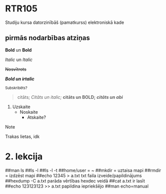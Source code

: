 # RTR105

Studiju kursa datorzinībāš (pamatkurss) elektroniskā kade

## pirmās nodarbības atziņas

**Bold** un __Bold__

*Italic* un _Italic_

~~Nosvītrots~~

***Bold un irtalic***

<sub>Subskribēts?</sub>

>citāts; *Citāts un italic;* **citāts un BOLD;** ***citāts un abi***
1. Uzskaite
   - Noskaite
     - Atskaite?
>[!NOTE]
>Trakas lietas, idk

<!-- Neredzams komentārs -->

# 2. lekcija
##man ls
##ls -l
##ls -l -t
##home/user = ~
##mkdir = uztaisa mapi
##rmdir = izdzēst mapi
##echo 12345 > a.txt txt faila izveide/papildinājums
##hexdump -C a.txt parāda vērtības hexdec veidā
##cat a.txt ir lasīt
##echo 123123123 >> a.txt papildina iepriekšējo
##man echo=manual
